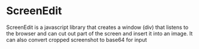 # ScreenEdit
ScreenEdit is a javascript library that creates a window (div) that listens to the browser and can cut out part of the screen and insert it into an image. It can also convert cropped screenshot to base64 for input
